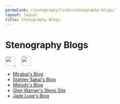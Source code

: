 ```yaml
---
permalink: /stenography/links/stenography-blogs/
layout: layout
title: Stenography Blogs
---
```


<div class="center">

   <h1>Stenography Blogs</h1>
   
   <a href="https://github.com/StevenTammen/steventammen.github.io/edit/master/pages/stenography/links/stenography-blogs.md" target="_blank">
     <img src="https://steventammen.github.io/assets/images/GitHub.png" height="30" width="30">
   </a> &nbsp; &nbsp;
   
   <a href="http://prose.io/#StevenTammen/steventammen.github.io/edit/master/pages/stenography/links/stenography-blogs" target="_blank">
     <img src="https://steventammen.github.io/assets/images/Prose.png" height="30" width="30">
   </a>
   
</div>

- [Mirabai's Blog](http://blog.stenoknight.com/)
- [Stanley Sakai's Blog](http://stanographer.com/)
- [Melody's Blog](http://www.thesimplebrief.com/)
- [Glen Warner's Steno Site](http://cheapandsleazy.net/)
- [Jade Luxe's Blog](https://jadeluxe.wordpress.com/steno/)
